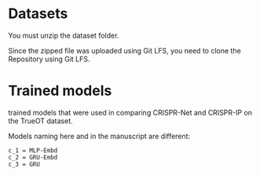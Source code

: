 # Datasets
You must unzip the dataset folder.

Since the zipped file was uploaded using Git LFS, you need to clone the Repository using Git LFS.


# Trained models
trained models that were used in comparing CRISPR-Net and CRISPR-IP on the TrueOT dataset.

Models naming here and in the manuscript are different:
```
c_1 = MLP-Embd
c_2 = GRU-Embd
c_3 = GRU
```